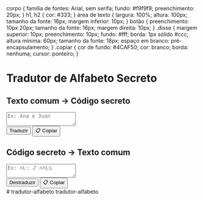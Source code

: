 <!DOCTYPE html>
<html lang="pt-BR">
<cabeça>
  <meta charset="UTF-8">
  <title>Tradutor de Alfabeto Secreto</title>
  <estilo>
    corpo {
      família de fontes: Arial, sem serifa;
      fundo: #f9f9f9;
      preenchimento: 20px;
    }
    h1, h2 {
      cor: #333;
    }
    área de texto {
      largura: 100%;
      altura: 100px;
      tamanho da fonte: 16px;
      margem inferior: 10px;
    }
    botão {
      preenchimento: 10px 20px;
      tamanho da fonte: 16px;
      margem direita: 10px;
    }
    .disse {
      margem superior: 10px;
      preenchimento: 10px;
      fundo: #fff;
      borda: 1px sólido #ccc;
      altura mínima: 60px;
      tamanho da fonte: 18px;
      espaço em branco: pré-encapsulamento;
    }
    .copiar {
      cor de fundo: #4CAF50;
      cor: branco;
      borda: nenhuma;
      cursor: ponteiro;
    }
  </estilo>
</cabeçalho>
<corpo>

  <h1>Tradutor de Alfabeto Secreto</h1>

  <h2>Texto comum → Código secreto</h2>
  <textarea id="textoNormal" placeholder="Ex: Ana e Juan"></textarea>
  <br>
  <button onclick="traduzir()">Traduzir</button>
  <button class="copiar" onclick="copiar('saidaTraducao')">📋 Copiar</button>
  <div id="saidaTraducao" class="saida"></div>

  <h2>Código secreto → Texto comum</h2>
  <textarea id="textoCodigo" placeholder="Ex: ∩ᒷ: ᔑ ∩∩ᒷᒷ"></textarea>
  <br>
  <button onclick="destraduzir()">Destraduzir</button>
  <button class="copiar" onclick="copiar('saidaReverso')">📋 Copiar</button>
  <div id="saidaReverso" class="saida"></div>

  <script>
    const alfabetoSecreto = {
      "a": "ᒷ", "b": "ᓭ", "c": "<", "d": "ᑑ", "e": ":",
      "f": "ᓵ", "g": "ᓷ", "h": "ᔑᔑ", "i": "‖", "j": "ᒣ",
      "k": "ᒣᒣ", "l": "ᒲ", "m": "‖‖", "n": "∩", "o": "O",
      "p": "ᑊ", "q": "ᓹ", "r": "ᓮ", "s": "ᔑ", "t": "‖ᔑ",
      "u": "∩∩", "v": "ᓭᓭ", "w": "ᒷᒷ", "x": "★", "y": "¥", "z": "ᔑ∷",
      " ": " "
    };

    // Cria dicionário reverso
    const alfabetoReverso = {};
    for (deixe a letra do alfabeto secreto) {
      alfabetoReverso[alfabetoSecreto[letra]] = letra;
    }

    função traduzir() {
      const texto = document.getElementById("textoNormal").value.toLowerCase();
      deixe resultado = "";
      para (deixe char do texto) {
        resultado += alfabetoSecreto[char] || caractere;
      }
      document.getElementById("saidaTraducao").innerText = resultado;
    }

    função destraduzir() {
      deixe texto = document.getElementById("textoCodigo").value;
      const símbolos = Object.keys(alfabetoReverso).sort((a, b) => b.length - a.length);
      for (seja símbolo de símbolos) {
        texto = texto.split(simbolo).join(alfabetoReverso[simbolo]);
      }
      document.getElementById("saidaReverso").innerText = texto;
    }

    função copiar(id) {
      const texto = document.getElementById(id).innerText;
      navigator.clipboard.writeText(texto).then(() => {
        alert("Texto copiado com sucesso!");
      }).catch(erro => {
        alert("Erro ao copiar: " + err);
      });
    }
  </script>

</corpo>
</html># tradutor-alfabeto
tradutor-alfabeto
